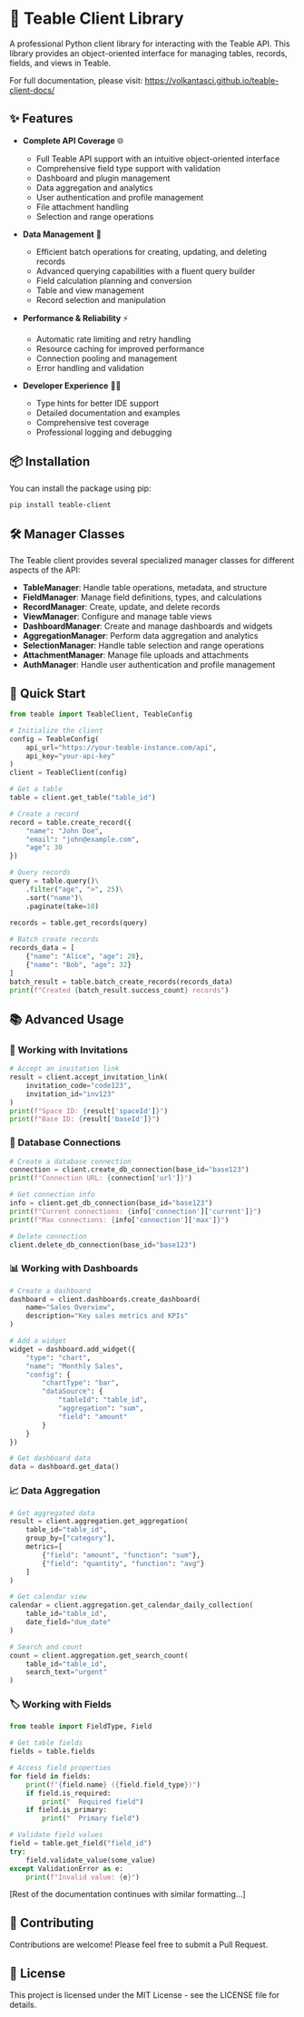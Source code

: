 # 🔌 Teable Client Library

A professional Python client library for interacting with the Teable API. This library provides an object-oriented interface for managing tables, records, fields, and views in Teable.

For full documentation, please visit: https://volkantasci.github.io/teable-client-docs/

## ✨ Features

- **Complete API Coverage** 🌐
  * Full Teable API support with an intuitive object-oriented interface
  * Comprehensive field type support with validation
  * Dashboard and plugin management
  * Data aggregation and analytics
  * User authentication and profile management
  * File attachment handling
  * Selection and range operations

- **Data Management** 💾
  * Efficient batch operations for creating, updating, and deleting records
  * Advanced querying capabilities with a fluent query builder
  * Field calculation planning and conversion
  * Table and view management
  * Record selection and manipulation

- **Performance & Reliability** ⚡
  * Automatic rate limiting and retry handling
  * Resource caching for improved performance
  * Connection pooling and management
  * Error handling and validation

- **Developer Experience** 👨‍💻
  * Type hints for better IDE support
  * Detailed documentation and examples
  * Comprehensive test coverage
  * Professional logging and debugging

## 📦 Installation

You can install the package using pip:

```bash
pip install teable-client
```

## 🛠️ Manager Classes

The Teable client provides several specialized manager classes for different aspects of the API:

- **TableManager**: Handle table operations, metadata, and structure
- **FieldManager**: Manage field definitions, types, and calculations
- **RecordManager**: Create, update, and delete records
- **ViewManager**: Configure and manage table views
- **DashboardManager**: Create and manage dashboards and widgets
- **AggregationManager**: Perform data aggregation and analytics
- **SelectionManager**: Handle table selection and range operations
- **AttachmentManager**: Manage file uploads and attachments
- **AuthManager**: Handle user authentication and profile management

## 🚀 Quick Start

```python
from teable import TeableClient, TeableConfig

# Initialize the client
config = TeableConfig(
    api_url="https://your-teable-instance.com/api",
    api_key="your-api-key"
)
client = TeableClient(config)

# Get a table
table = client.get_table("table_id")

# Create a record
record = table.create_record({
    "name": "John Doe",
    "email": "john@example.com",
    "age": 30
})

# Query records
query = table.query()\
    .filter("age", ">", 25)\
    .sort("name")\
    .paginate(take=10)
    
records = table.get_records(query)

# Batch create records
records_data = [
    {"name": "Alice", "age": 28},
    {"name": "Bob", "age": 32}
]
batch_result = table.batch_create_records(records_data)
print(f"Created {batch_result.success_count} records")
```

## 📚 Advanced Usage

### 📧 Working with Invitations

```python
# Accept an invitation link
result = client.accept_invitation_link(
    invitation_code="code123",
    invitation_id="inv123"
)
print(f"Space ID: {result['spaceId']}")
print(f"Base ID: {result['baseId']}")
```

### 🔗 Database Connections

```python
# Create a database connection
connection = client.create_db_connection(base_id="base123")
print(f"Connection URL: {connection['url']}")

# Get connection info
info = client.get_db_connection(base_id="base123")
print(f"Current connections: {info['connection']['current']}")
print(f"Max connections: {info['connection']['max']}")

# Delete connection
client.delete_db_connection(base_id="base123")
```

### 📊 Working with Dashboards

```python
# Create a dashboard
dashboard = client.dashboards.create_dashboard(
    name="Sales Overview",
    description="Key sales metrics and KPIs"
)

# Add a widget
widget = dashboard.add_widget({
    "type": "chart",
    "name": "Monthly Sales",
    "config": {
        "chartType": "bar",
        "dataSource": {
            "tableId": "table_id",
            "aggregation": "sum",
            "field": "amount"
        }
    }
})

# Get dashboard data
data = dashboard.get_data()
```

### 📈 Data Aggregation

```python
# Get aggregated data
result = client.aggregation.get_aggregation(
    table_id="table_id",
    group_by=["category"],
    metrics=[
        {"field": "amount", "function": "sum"},
        {"field": "quantity", "function": "avg"}
    ]
)

# Get calendar view
calendar = client.aggregation.get_calendar_daily_collection(
    table_id="table_id",
    date_field="due_date"
)

# Search and count
count = client.aggregation.get_search_count(
    table_id="table_id",
    search_text="urgent"
)
```

### 🏷️ Working with Fields

```python
from teable import FieldType, Field

# Get table fields
fields = table.fields

# Access field properties
for field in fields:
    print(f"{field.name} ({field.field_type})")
    if field.is_required:
        print("  Required field")
    if field.is_primary:
        print("  Primary field")

# Validate field values
field = table.get_field("field_id")
try:
    field.validate_value(some_value)
except ValidationError as e:
    print(f"Invalid value: {e}")
```

[Rest of the documentation continues with similar formatting...]

## 🤝 Contributing

Contributions are welcome! Please feel free to submit a Pull Request.

## 📄 License

This project is licensed under the MIT License - see the LICENSE file for details.
